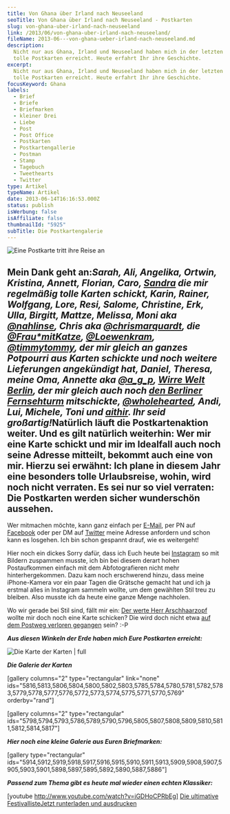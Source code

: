 ```yaml
---
title: Von Ghana über Irland nach Neuseeland
seoTitle: Von Ghana über Irland nach Neuseeland - Postkarten
slug: von-ghana-uber-irland-nach-neuseeland
link: /2013/06/von-ghana-uber-irland-nach-neuseeland/
fileName: 2013-06---von-ghana-ueber-irland-nach-neuseeland.md
description:
  Nicht nur aus Ghana, Irland und Neuseeland haben mich in der letzten Zeit
  tolle Postkarten erreicht. Heute erfahrt Ihr ihre Geschichte.
excerpt:
  Nicht nur aus Ghana, Irland und Neuseeland haben mich in der letzten Zeit
  tolle Postkarten erreicht. Heute erfahrt Ihr ihre Geschichte.
focusKeyword: Ghana
labels:
  - Brief
  - Briefe
  - Briefmarken
  - kleiner Drei
  - Liebe
  - Post
  - Post Office
  - Postkarten
  - Postkartengallerie
  - Postman
  - Stamp
  - Tagebuch
  - Tweethearts
  - Twitter
type: Artikel
typeName: Artikel
date: 2013-06-14T16:16:53.000Z
status: publish
isWerbung: false
isAffiliate: false
thumbnailId: "5925"
subTitle: Die Postkartengalerie
---
```


![Eine Postkarte tritt ihre Reise an](http://cardamonchai.files.wordpress.com/2013/06/p5180016.jpg?w=225 '<a href="//2009/05/18/von-mevagissey-nach-port-mellon-18-05-2009/"> </a> Eine Postkarte tritt ihre Reise an')

## Mein Dank geht an:</em><em>Sarah, Ali, Angelika, Ortwin, Kristina, Annett, Florian, Caro, <a title="Hoochi" href="http://hoochi1107.wordpress.com" target="_blank" rel="noopener">Sandra</a> die mir regelmäßig tolle Karten schickt, Karin, Rainer, Wolfgang, Lore, Resi, Salome, Christine, Erk, Ulla, Birgitt, Mattze, Melissa, Moni aka <a title="Moni" href="https://twitter.com/nahlinse" target="_blank" rel="noopener">@nahlinse</a>, Chris aka <a title="Chris" href="https://twitter.com/chrismarquardt" target="_blank" rel="noopener">@chrismarquardt</a>, die <a title="Frau mit Katze" href="https://twitter.com/Frau_mitKatze" target="_blank" rel="noopener">@Frau*mitKatze</a>, <a title="Löwenkram" href="https://twitter.com/Loewenkram" target="_blank" rel="noopener">@Loewenkram</a>, <a title="timmytommy" href="https://twitter.com/timmythommy" target="_blank" rel="noopener">@timmytommy</a>, der mir gleich an ganzes Potpourri aus Karten schickte und noch weitere Lieferungen angekündigt hat, Daniel, Theresa, meine Oma, Annette aka <a title="Annette" href="https://twitter.com/a_g_p" target="_blank" rel="noopener">@a_g_p</a>, <a title="Wirre Welt Berlin" href="http://wirre-welt-berlin.com" target="_blank" rel="noopener">Wirre Welt Berlin</a>, der mir gleich auch noch <a title="Das Internet ist schön" href="//2013/06/07/das-internet-ist-schon/" target="_blank" rel="noopener">den Berliner Fernsehturm</a> mitschickte, <a title="Wholehearted" href="https://twitter.com/_wholehearted*" target="\_blank" rel="noopener">@wholehearted</a>, Andi, Lui, Michele, Toni und <a title="Aithir" href="https://twitter.com/aithir" target="_blank" rel="noopener">aithir</a>. Ihr seid großartig!</em><strong>Natürlich läuft die Postkartenaktion weiter. Und es gilt natürlich weiterhin: Wer mir eine Karte schickt und mir im Idealfall auch noch seine Adresse mitteilt, bekommt auch eine von mir. Hierzu sei erwähnt: Ich plane in diesem Jahr eine besonders tolle Urlaubsreise, wohin, wird noch nicht verraten. Es sei nur so viel verraten: Die Postkarten werden sicher wunderschön aussehen. </strong>

Wer mitmachen möchte, kann ganz einfach per
<a title="info@cardamonchai.com" href="mailto:info@cardamonchai.com" target="_blank" rel="noopener">E-Mail</a>,
per PN auf
<a title="Facebook" href="http://www.facebook.com/cardamonchai" target="_blank" rel="noopener">Facebook</a>
oder per DM auf
<a title="Twitter" href="https://twitter.com/Anne_Reko" target="_blank" rel="noopener">Twitter</a>
meine Adresse anfordern und schon kann es losgehen. Ich bin schon gespannt
drauf, wie es weitergeht!

Hier noch ein dickes Sorry dafür, dass ich Euch heute bei
<a title="Instagram" href="http://instagram.com/anne_reko/" target="_blank" rel="noopener">Instagram</a>
so mit Bildern zuspammen musste, ich bin bei diesem derart hohen Postaufkommen
einfach mit dem Abfotografieren nicht mehr hinterhergekommen. Dazu kam noch
erschwerend hinzu, dass meine iPhone-Kamera vor ein paar Tagen die Grätsche
gemacht hat und ich ja erstmal alles in Instagram sammeln wollte, um dem
gewählten Stil treu zu bleiben. Also musste ich da heute eine ganze Menge
nachholen.

Wo wir gerade bei Stil sind, fällt mir ein:
<a title="Arschhaarzopf" href="http://arschhaarzopf.wordpress.com" target="_blank" rel="noopener">Der
werte Herr Arschhaarzopf </a>wollte mir doch noch eine Karte schicken? Die wird
doch nicht etwa
<a title="Post schlecht" href="//2013/06/04/neues-aus-der-servicewuste-die-post-hat-sich-schon-langst-abgeschafft/" target="_blank" rel="noopener">auf
dem Postweg verloren gegangen</a> sein? :-P

<strong><em>Aus diesen Winkeln der Erde haben mich Eure Postkarten
erreicht:</em></strong>

![Die Karte der Karten | full](http://cardamonchai.files.wordpress.com/2013/06/bildschirmfoto-2013-06-14-um-17-04-131.png '<a href="https://mapsengine.google.com/map/edit?mid=z4hrjwmhEvHs.kkNUf9E2BJ44"> </a> Die Karte der Karten')

<em><strong>Die Galerie der Karten</strong></em>

[gallery columns="2" type="rectangular" link="none"
ids="5816,5813,5806,5804,5800,5802,5803,5785,5784,5780,5781,5782,5783,5779,5778,5777,5776,5772,5773,5774,5775,5771,5770,5769"
orderby="rand"]

[gallery columns="2" type="rectangular"
ids="5798,5794,5793,5786,5789,5790,5796,5805,5807,5808,5809,5810,5811,5812,5814,5817"]

<em><strong>Hier noch eine kleine Galerie aus Euren Briefmarken:</strong></em>

[gallery type="rectangular"
ids="5914,5912,5919,5918,5917,5916,5915,5910,5911,5913,5909,5908,5907,5905,5903,5901,5898,5897,5895,5892,5890,5887,5886"]

<em><strong>Passend zum Thema gibt es heute mal wieder einen echten
Klassiker:</strong></em>

[youtube http://www.youtube.com/watch?v=iGDHoCPRbEg]
<a class="banner banner-green" href="http://cardamonchai.com/wp-content/uploads/2015/03/ultimative-vegane-festivalliste1.pdf" target="_blank" rel="noopener"><span class="head">Die
ultimative Festivalliste</span><span class="text">Jetzt runterladen und
ausdrucken</span></a>
